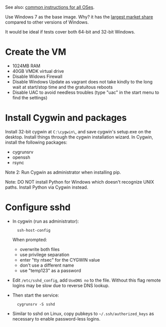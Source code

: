 See also: [common instructions for all OSes](common.html).

Use Windows 7 as the base image. Why? it has the [largest market share](http://thenextweb.com/microsoft/2014/03/01/windows-8-1-now-4-30-market-share-windows-8-falls-6-38/) compared to other versions of Windows.

It would be ideal if tests cover both 64-bit and 32-bit Windows.

# Create the VM

- 1024MB RAM
- 40GB VMDK virtual drive
- Disable Widows Firewall
- Disable Windows Update as vagrant does not take kindly to the long wait at start/stop time and the gratuitous reboots
- Disable UAC to avoid needless troubles (type "uac" in the start menu to find the settings)


# Install Cygwin and packages

Install 32-bit cygwin at `C:\cygwin\`, and save cygwin's setup.exe on the desktop. Install things through the cygwin installation wizard. In Cygwin, install the following packages:

- cygrunsrv
- openssh
- rsync

Note 2: Run Cygwin as administrator when installing pip.


Note: DO NOT install Python for Windows which doesn't recognize UNIX paths. Install Python via Cygwin instead.


# Configure sshd

- In cygwin (run as administrator):

        ssh-host-config 

   When prompted:
   
   - overwrite both files
   - use privilege separation
   - enter "tty ntsec" for the CYGWIN value
   - don't use a different name
   - use "temp123" as a password

- Edit `/etc/sshd_config`, add `UseDNS no` to the file. Without this flag remote logins may be slow due to reverse DNS lookup.

- Then start the service:

        cygrunsrv -S sshd

- Similar to sshd on Linux, copy pubkeys to `~/.ssh/authorized_keys` as necessary to enable password-less logins.
